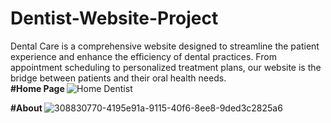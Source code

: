 # Dentist-Website-Project
Dental Care is a comprehensive website designed to streamline the patient experience and enhance the efficiency of dental practices. From appointment scheduling to personalized treatment plans, our website is the bridge between patients and their oral health needs. <br>
<strong> #Home Page </strong>
![Home Dentist](https://github.com/Sanket-825/Dentist-Website-Project/assets/123058949/092b276b-1e41-4dbf-aabd-e382b88628a7)

<strong> #About </strong>
![308830770-4195e91a-9115-40f6-8ee8-9ded3c2825a6](https://github.com/Itsme-Kunal/Dentist-Website-/assets/140551494/11e2546d-e0a6-4f21-ab31-f6f6f59b5cc5)

